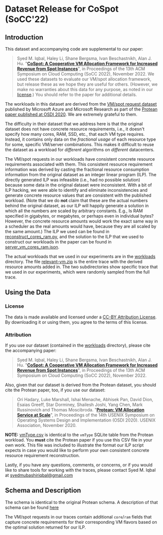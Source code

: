 # Dataset Release for CoSpot (SoCC'22)


## Introduction

This dataset and accompanying code are supplemental to our paper:
> Syed M. Iqbal, Haley Li, Shane Bergsma, Ivan Beschastnikh, Alan J. Hu. "[**CoSpot: A Cooperative VM Allocation Framework for Increased Revenue from Spot Instances**](https://dl.acm.org/doi/10.1145/3542929.3563499)", in Proceedings of the 13th ACM Symposium on Cloud Computing (SoCC 2022), November 2022.
We used these datasets to evaluate our VM/spot allocation framework, but release these as we hope they are useful for
others. (However, we make no warranties about this data for any purpose, as noted in our [license](#license).)
You should refer to the paper for additional details.

The workloads in this dataset are derived from the [VM/spot request dataset](https://github.com/Azure/AzurePublicDataset/blob/master/AzureTracesForPacking2020.md) published by Microsoft Azure and Microsoft Research as part of the [Protean paper published at OSDI 2020][protean-paper-url].  We are extremely grateful to them.

The difficulty in their dataset that we address here is that the original dataset does not have concrete resource
requirements, i.e., it doesn't specify how many cores, RAM, SSD, etc., that each VM type requires.  Instead, it contains
only data on the _fractional usage_ of each resource type for some, specific VM/server combinations. This makes it difficult
to reuse the dataset as a workload for _different_ algorithms on _different_ datacenters.

The VM/spot requests in our workloads have consistent concrete resource requirements associated with them. This consistent resource requirement information was derived by casting the fractional resource consumption information from the original dataset as an
integer linear program (ILP).  The directly generated ILP was infeasible (i.e., had no possible solution) because some data in the original dataset were inconsistent.  With a bit of ILP hacking, we were able to identify and eliminate inconsistencies and
generate concrete resource values that are consistent with the published workload.  (Note that we do **not** claim that
these are the actual numbers behind the original dataset, as our ILP will happily generate a solution in which all
the numbers are scaled by arbitrary constants.  E.g., Is RAM specified in gigabytes, or megabytes, or perhaps even in individual bytes?
However, the concrete resource amounts would work the exact same way in a scheduler as the real amounts would have, because
they are all scaled by the same amount.)
The ILP we used can be found in [reconstruct_cores_ram.py](ilp/reconstruct_cores_ram.py), and
the solution to the ILP that we used to construct our workloads in the paper can be found in [server_vm_cores_ram.json](ilp/server_vm_cores_ram.json).

The actual workloads that we used in our experiments are in the [workloads](workloads) directory.
The file [relevant-vm.zip](workloads/relevant-vm.zip) is the entire trace with the derived resource amounts added in.
The two subdirectories show specific trace that we used in our experiments, which were randomly sampled from the full trace.

## Using the Data

### License
The data is made available and licensed under a [CC-BY Attribution License](https://github.com/DCResourceManage/cospot-socc2022/blob/master/LICENSE). By downloading it or using them, you agree to the terms of this license.

### Attribution
If you use our dataset (contained in the [workloads](workloads/) directory), please cite the accompanying paper:

> Syed M. Iqbal, Haley Li, Shane Bergsma, Ivan Beschastnikh, Alan J. Hu. "[**CoSpot: A Cooperative VM Allocation Framework for Increased Revenue from Spot Instances**](https://dl.acm.org/doi/10.1145/3542929.3563499)", in Proceedings of the 13th ACM Symposium on Cloud Computing (SoCC 2022), November 2022.

Also, given that our dataset is derived from the Protean dataset, you should cite the Protean paper, too, if you use our dataset:

> Ori Hadary, Luke Marshall, Ishai Menache, Abhisek Pan, David Dion, Esaias Greeff, Star Dorminey, Shailesh Joshi, Yang Chen, Mark Russinovich and Thomas Moscibroda. "[**Protean: VM Allocation Service at Scale**](https://www.microsoft.com/en-us/research/publication/protean-vm-allocation-service-at-scale/)", in Proceedings of the 14th USENIX Symposium on Operating Systems Design and Implementation (OSDI 2020). USENIX Association, November 2020.

**NOTE:** [vmType.csv](ilp/vmType.csv) is identical to the `vmType` SQLite table from the Protean workload. You **must** cite the Protean paper if you use this CSV file in your own work. This file was included to illustrate the format our ILP script expects in case you would like to perform your own consistent concrete resource requirement reconstruction.

Lastly, if you have any questions, comments, or concerns, or if you would like to share tools for working with the traces, please contact Syed M. Iqbal at syedmubashiriqbal@gmail.com


## Schema and Description

The schema is identical to the original Protean schema. A description of that schema can be found [here](https://github.com/Azure/AzurePublicDataset/blob/master/AzureTracesForPacking2020.md#schema-and-description)

The VM/spot requests in our traces contain additional `core`/`ram` fields that capture concrete requirements for their corresponding VM flavors based on the optimal solution returned for our ILP.

[cospot-paper-url]: https://dl.acm.org/doi/10.1145/3542929.3563499
[protean-paper-url]: https://github.com/Azure/AzurePublicDataset/blob/master/AzureTracesForPacking2020.md#schema-and-description
